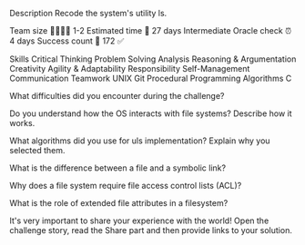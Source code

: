 Description
Recode the system's utility ls.


Team size 👩‍💻👨‍💻 1-2
Estimated time 📆 27 days
Intermediate Oracle check ⏰ 4 days
Success count 💯 172 ✅


Skills
Critical Thinking
Problem Solving
Analysis
Reasoning & Argumentation
Creativity
Agility & Adaptability
Responsibility
Self-Management
Communication
Teamwork
UNIX
Git
Procedural Programming
Algorithms
C

What difficulties did you encounter during the challenge?

Do you understand how the OS interacts with file systems?
Describe how it works.

What algorithms did you use for uls implementation?
Explain why you selected them.

What is the difference between a file and a symbolic link?

Why does a file system require file access control lists (ACL)?

What is the role of extended file attributes in a filesystem?

It's very important to share your experience with the world!
Open the challenge story, read the Share part and then provide links to your solution.

